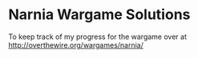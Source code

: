# Narnia Wargame Solutions

To keep track of my progress for the wargame over at http://overthewire.org/wargames/narnia/
